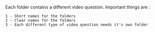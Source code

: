 Each folder contains a different video question. Important things are :  

	1 - Short names for the folders
	2 - Clear names for the folders
	3 - Each different type of video question needs it's own folder
     
